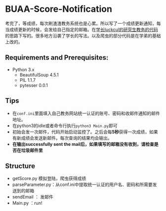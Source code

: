 # BUAA-Score-Notification

考完了，等成绩，每次刷渣渣教务系统也是心累。所以写了一个成绩更新通知，每当成绩更新的时候，会发给自己指定的邮箱。在[学长luckcul的研究生教务的代码](https://github.com/luckcul/BUAA-Score-Notification)的思路下写的。很多地方沿袭了学长的写法。以及爬虫的部分代码是在学弟的基础上改的。



## Requirements and Prerequisites:

* Python 3.x
  * BeautifulSoup 4.5.1
  * PIL 1.1.7
  * pytesser 0.0.1


## Tips

* 在`conf.ini`里面填入自己教务网站统一认证的账号、密码和收邮件通知的邮件地址。
* 在python3的idle或者命令行执行`python3 Main.py`即可
* 初始会发一次邮件，代码开始启动监控了。之后会每**5秒**获得一次成绩，如果有新成绩会发送新邮件。每次查询的结果均会输出。
* **在输出successfully sent the mail后，如果填写的邮箱没有收到，请检查是否在垃圾邮件里**

## Structure

* getScore.py 模拟登陆，爬虫获得成绩
* parseParameter.py：从conf.ini中提取统一认证的用户名、密码和所需要发送到的邮箱
* sendEmail ： 发邮件
* Main.py ：run!








